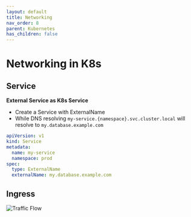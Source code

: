 ```yaml
---
layout: default
title: Networking
nav_order: 8
parent: Kubernetes
has_children: false
---
```

# Networking in K8s
## Service
**External Service as K8s Service**
- Create a Service with ExternalName
- While DNS resolving `my-service.{namespace}.svc.cluster.local` will resolve to `my.database.example.com` 
```yaml
apiVersion: v1
kind: Service
metadata:
  name: my-service
  namespace: prod
spec:
  type: ExternalName
  externalName: my.database.example.com
```

## Ingress

![Traffic Flow](https://raw.githubusercontent.com/atishch/handbook/master/assets/k8s/service-flow-ingress1.png)